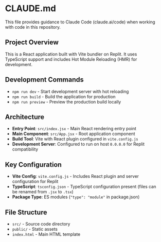 # CLAUDE.md

This file provides guidance to Claude Code (claude.ai/code) when working with code in this repository.

## Project Overview

This is a React application built with Vite bundler on Replit. It uses TypeScript support and includes Hot Module Reloading (HMR) for development.

## Development Commands

- `npm run dev` - Start development server with hot reloading
- `npm run build` - Build the application for production
- `npm run preview` - Preview the production build locally

## Architecture

- **Entry Point**: `src/index.jsx` - Main React rendering entry point
- **Main Component**: `src/App.jsx` - Root application component
- **Build Tool**: Vite with React plugin configured in `vite.config.js`
- **Development Server**: Configured to run on host `0.0.0.0` for Replit compatibility

## Key Configuration

- **Vite Config**: `vite.config.js` - Includes React plugin and server configuration for Replit
- **TypeScript**: `tsconfig.json` - TypeScript configuration present (files can be renamed from `.jsx` to `.tsx`)
- **Package Type**: ES modules (`"type": "module"` in package.json)

## File Structure

- `src/` - Source code directory
- `public/` - Static assets
- `index.html` - Main HTML template